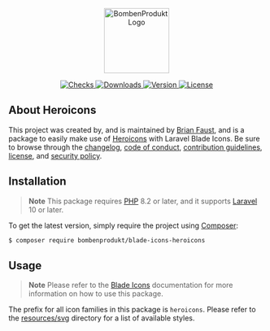 <p align="center">
    <a href="https://bombenprodukt.com" target="_blank">
        <img src="https://raw.githubusercontent.com/faustbrian/assets/main/logo-text.svg" width="128" alt="BombenProdukt Logo" />
    </a>
</p>

<p align="center">
    <a href="https://github.com/faustbrian/blade-icons-heroicons/actions">
        <img src="https://badge.sh/github/check-runs/BombenProdukt/blade-icons-heroicons" alt="Checks" />
    </a>
    <a href="https://packagist.org/packages/bombenprodukt/blade-icons-heroicons">
        <img src="https://badge.sh/packagist/downloads/BombenProdukt/blade-icons-heroicons" alt="Downloads" />
    </a>
    <a href="https://packagist.org/packages/bombenprodukt/blade-icons-heroicons">
        <img src="https://badge.sh/packagist/version/BombenProdukt/blade-icons-heroicons" alt="Version" />
    </a>
    <a href="https://packagist.org/packages/bombenprodukt/blade-icons-heroicons">
        <img src="https://badge.sh/packagist/license/BombenProdukt/blade-icons-heroicons" alt="License" />
    </a>
</p>

## About Heroicons

This project was created by, and is maintained by [Brian Faust](https://github.com/faustbrian), and is a package to easily make use of [Heroicons](https://heroicons.com/) with Laravel Blade Icons. Be sure to browse through the [changelog](CHANGELOG.md), [code of conduct](.github/CODE_OF_CONDUCT.md), [contribution guidelines](.github/CONTRIBUTING.md), [license](LICENSE), and [security policy](.github/SECURITY.md).

## Installation

> **Note**
> This package requires [PHP](https://www.php.net/) 8.2 or later, and it supports [Laravel](https://laravel.com/) 10 or later.

To get the latest version, simply require the project using [Composer](https://getcomposer.org/):

```bash
$ composer require bombenprodukt/blade-icons-heroicons
```

## Usage

> **Note**
> Please refer to the [Blade Icons](https://github.com/faustbrian/blade-icons) documentation for more information on how to use this package.

The prefix for all icon families in this package is `heroicons`. Please refer to the [resources/svg](/resources/svg) directory for a list of available styles.
